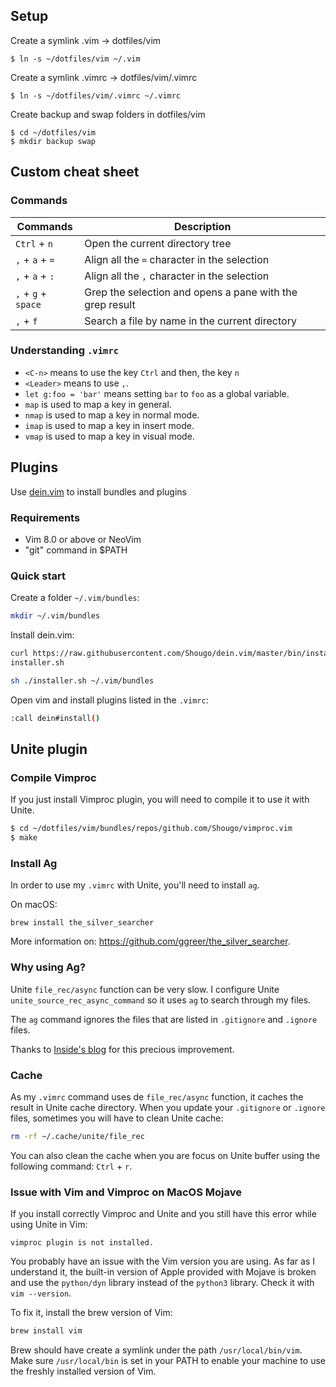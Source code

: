 ## Setup

Create a symlink .vim -> dotfiles/vim
```
$ ln -s ~/dotfiles/vim ~/.vim
```

Create a symlink .vimrc -> dotfiles/vim/.vimrc
```
$ ln -s ~/dotfiles/vim/.vimrc ~/.vimrc
```

Create backup and swap folders in dotfiles/vim
```
$ cd ~/dotfiles/vim
$ mkdir backup swap
```

## Custom cheat sheet

### Commands

| Commands | Description |
|----------|-------------|
| `Ctrl` + `n` | Open the current directory tree |
| `,` + `a` + `=` | Align all the `=` character in the selection |
| `,` + `a` + `:` | Align all the `,` character in the selection |
| `,` + `g` + `space` | Grep the selection and opens a pane with the grep result |
| `,` + `f` | Search a file by name in the current directory |

### Understanding `.vimrc`

- `<C-n>` means to use the key `Ctrl` and then, the key `n`
- `<Leader>` means to use `,`.
- `let g:foo = 'bar'` means setting `bar` to `foo` as a global variable.
- `map` is used to map a key in general.
- `nmap` is used to map a key in normal mode.
- `imap` is used to map a key in insert mode.
- `vmap` is used to map a key in visual mode.

## Plugins

Use [dein.vim](https://github.com/Shougo/dein.vim) to install bundles and
plugins

### Requirements
- Vim 8.0 or above or NeoVim
- "git" command in $PATH

### Quick start

Create a folder `~/.vim/bundles`:
```sh
mkdir ~/.vim/bundles
```

Install dein.vim:
```sh
curl https://raw.githubusercontent.com/Shougo/dein.vim/master/bin/installer.sh >
installer.sh

sh ./installer.sh ~/.vim/bundles
```

Open vim and install plugins listed in the `.vimrc`:
```sh
:call dein#install()
```

## Unite plugin

### Compile Vimproc

If you just install Vimproc plugin, you will need to compile it to use it with
Unite.

```sh
$ cd ~/dotfiles/vim/bundles/repos/github.com/Shougo/vimproc.vim
$ make
```

### Install Ag

In order to use my `.vimrc` with Unite, you'll need to install `ag`.

On macOS:
```
brew install the_silver_searcher
```

More information on: https://github.com/ggreer/the_silver_searcher.

### Why using Ag?

Unite `file_rec/async` function can be very slow. I configure Unite `unite_source_rec_async_command` so it uses `ag` to search
through my files.

The `ag` command ignores the files that are listed in `.gitignore` and `.ignore`
files.

Thanks to [Inside's blog](http://insidesblog.blogspot.fr/2013/07/unitevim-and-many-files-in-project.html) for this precious improvement.

### Cache

As my `.vimrc` command uses de `file_rec/async` function, it caches the result
in Unite cache directory. When you update your `.gitignore` or `.ignore` files,
sometimes you will have to clean Unite cache:

```sh
rm -rf ~/.cache/unite/file_rec
```

You can also clean the cache when you are focus on Unite buffer using the
following command: `Ctrl` + `r`.

### Issue with Vim and Vimproc on MacOS Mojave

If you install correctly Vimproc and Unite and you still have this error while
using Unite in Vim:
```
vimproc plugin is not installed.
```

You probably have an issue with the Vim version you are using. As far as I
understand it, the built-in version of Apple provided with Mojave is broken and
use the `python/dyn` library instead of the `python3` library. Check it with
`vim --version`.

To fix it, install the brew version of Vim:
```sh
brew install vim
```

Brew should have create a symlink under the path `/usr/local/bin/vim`. Make sure
`/usr/local/bin` is set in your PATH to enable your machine to use the freshly
installed version of Vim.
